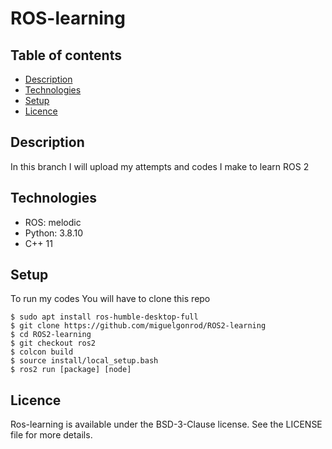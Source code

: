 # ROS-learning

## Table of contents
* [Description](#description)
* [Technologies](#technologies)
* [Setup](#setup)
* [Licence](#licence)

## Description
In this branch I will upload my attempts and codes I make to learn ROS 2

## Technologies
* ROS: melodic
* Python: 3.8.10
* C++ 11

## Setup
To run my codes You will have to clone this repo
```
$ sudo apt install ros-humble-desktop-full
$ git clone https://github.com/miguelgonrod/ROS2-learning
$ cd ROS2-learning
$ git checkout ros2
$ colcon build
$ source install/local_setup.bash
$ ros2 run [package] [node]
```

## Licence
Ros-learning is available under the BSD-3-Clause license. See the LICENSE file for more details.
